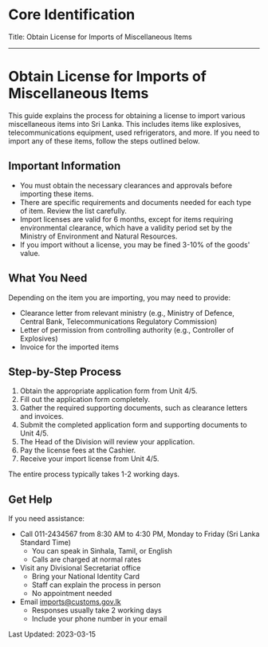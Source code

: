 # Core Identification
Title: Obtain License for Imports of Miscellaneous Items

---
# Obtain License for Imports of Miscellaneous Items

This guide explains the process for obtaining a license to import various miscellaneous items into Sri Lanka. This includes items like explosives, telecommunications equipment, used refrigerators, and more. If you need to import any of these items, follow the steps outlined below.

## Important Information

- You must obtain the necessary clearances and approvals before importing these items.
- There are specific requirements and documents needed for each type of item. Review the list carefully.
- Import licenses are valid for 6 months, except for items requiring environmental clearance, which have a validity period set by the Ministry of Environment and Natural Resources.
- If you import without a license, you may be fined 3-10% of the goods' value.

## What You Need

Depending on the item you are importing, you may need to provide:

- Clearance letter from relevant ministry (e.g., Ministry of Defence, Central Bank, Telecommunications Regulatory Commission)
- Letter of permission from controlling authority (e.g., Controller of Explosives)
- Invoice for the imported items

## Step-by-Step Process

1. Obtain the appropriate application form from Unit 4/5.
2. Fill out the application form completely.
3. Gather the required supporting documents, such as clearance letters and invoices.
4. Submit the completed application form and supporting documents to Unit 4/5.
5. The Head of the Division will review your application.
6. Pay the license fees at the Cashier.
7. Receive your import license from Unit 4/5.

The entire process typically takes 1-2 working days.

## Get Help

If you need assistance:

- Call 011-2434567 from 8:30 AM to 4:30 PM, Monday to Friday (Sri Lanka Standard Time)
    - You can speak in Sinhala, Tamil, or English
    - Calls are charged at normal rates
- Visit any Divisional Secretariat office
    - Bring your National Identity Card
    - Staff can explain the process in person
    - No appointment needed
- Email imports@customs.gov.lk
    - Responses usually take 2 working days
    - Include your phone number in your email

Last Updated: 2023-03-15